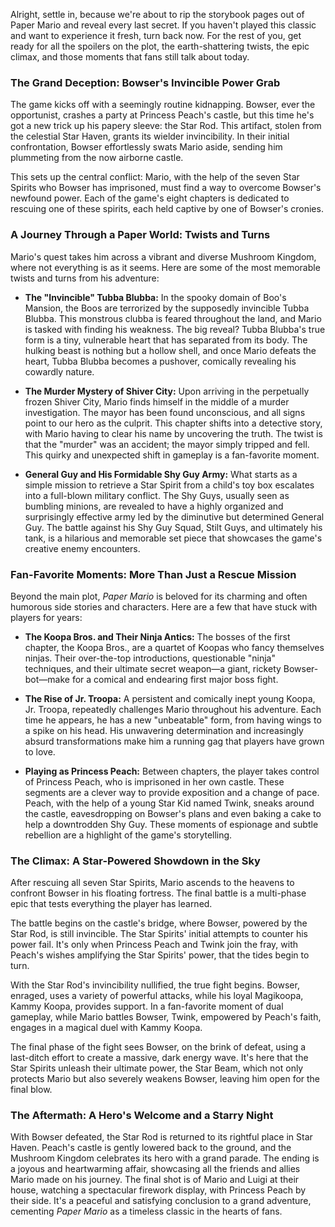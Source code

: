 Alright, settle in, because we're about to rip the storybook pages out of Paper Mario and reveal every last secret. If you haven't played this classic and want to experience it fresh, turn back now. For the rest of you, get ready for all the spoilers on the plot, the earth-shattering twists, the epic climax, and those moments that fans still talk about today.

### The Grand Deception: Bowser's Invincible Power Grab

The game kicks off with a seemingly routine kidnapping. Bowser, ever the opportunist, crashes a party at Princess Peach's castle, but this time he's got a new trick up his papery sleeve: the Star Rod. This artifact, stolen from the celestial Star Haven, grants its wielder invincibility. In their initial confrontation, Bowser effortlessly swats Mario aside, sending him plummeting from the now airborne castle.

This sets up the central conflict: Mario, with the help of the seven Star Spirits who Bowser has imprisoned, must find a way to overcome Bowser's newfound power. Each of the game's eight chapters is dedicated to rescuing one of these spirits, each held captive by one of Bowser's cronies.

### A Journey Through a Paper World: Twists and Turns

Mario's quest takes him across a vibrant and diverse Mushroom Kingdom, where not everything is as it seems. Here are some of the most memorable twists and turns from his adventure:

* **The "Invincible" Tubba Blubba:** In the spooky domain of Boo's Mansion, the Boos are terrorized by the supposedly invincible Tubba Blubba. This monstrous clubba is feared throughout the land, and Mario is tasked with finding his weakness. The big reveal? Tubba Blubba's true form is a tiny, vulnerable heart that has separated from its body. The hulking beast is nothing but a hollow shell, and once Mario defeats the heart, Tubba Blubba becomes a pushover, comically revealing his cowardly nature.

* **The Murder Mystery of Shiver City:** Upon arriving in the perpetually frozen Shiver City, Mario finds himself in the middle of a murder investigation. The mayor has been found unconscious, and all signs point to our hero as the culprit. This chapter shifts into a detective story, with Mario having to clear his name by uncovering the truth. The twist is that the "murder" was an accident; the mayor simply tripped and fell. This quirky and unexpected shift in gameplay is a fan-favorite moment.

* **General Guy and His Formidable Shy Guy Army:** What starts as a simple mission to retrieve a Star Spirit from a child's toy box escalates into a full-blown military conflict. The Shy Guys, usually seen as bumbling minions, are revealed to have a highly organized and surprisingly effective army led by the diminutive but determined General Guy. The battle against his Shy Guy Squad, Stilt Guys, and ultimately his tank, is a hilarious and memorable set piece that showcases the game's creative enemy encounters.

### Fan-Favorite Moments: More Than Just a Rescue Mission

Beyond the main plot, *Paper Mario* is beloved for its charming and often humorous side stories and characters. Here are a few that have stuck with players for years:

* **The Koopa Bros. and Their Ninja Antics:** The bosses of the first chapter, the Koopa Bros., are a quartet of Koopas who fancy themselves ninjas. Their over-the-top introductions, questionable "ninja" techniques, and their ultimate secret weapon—a giant, rickety Bowser-bot—make for a comical and endearing first major boss fight.

* **The Rise of Jr. Troopa:** A persistent and comically inept young Koopa, Jr. Troopa, repeatedly challenges Mario throughout his adventure. Each time he appears, he has a new "unbeatable" form, from having wings to a spike on his head. His unwavering determination and increasingly absurd transformations make him a running gag that players have grown to love.

* **Playing as Princess Peach:** Between chapters, the player takes control of Princess Peach, who is imprisoned in her own castle. These segments are a clever way to provide exposition and a change of pace. Peach, with the help of a young Star Kid named Twink, sneaks around the castle, eavesdropping on Bowser's plans and even baking a cake to help a downtrodden Shy Guy. These moments of espionage and subtle rebellion are a highlight of the game's storytelling.

### The Climax: A Star-Powered Showdown in the Sky

After rescuing all seven Star Spirits, Mario ascends to the heavens to confront Bowser in his floating fortress. The final battle is a multi-phase epic that tests everything the player has learned.

The battle begins on the castle's bridge, where Bowser, powered by the Star Rod, is still invincible. The Star Spirits' initial attempts to counter his power fail. It's only when Princess Peach and Twink join the fray, with Peach's wishes amplifying the Star Spirits' power, that the tides begin to turn.

With the Star Rod's invincibility nullified, the true fight begins. Bowser, enraged, uses a variety of powerful attacks, while his loyal Magikoopa, Kammy Koopa, provides support. In a fan-favorite moment of dual gameplay, while Mario battles Bowser, Twink, empowered by Peach's faith, engages in a magical duel with Kammy Koopa.

The final phase of the fight sees Bowser, on the brink of defeat, using a last-ditch effort to create a massive, dark energy wave. It's here that the Star Spirits unleash their ultimate power, the Star Beam, which not only protects Mario but also severely weakens Bowser, leaving him open for the final blow.

### The Aftermath: A Hero's Welcome and a Starry Night

With Bowser defeated, the Star Rod is returned to its rightful place in Star Haven. Peach's castle is gently lowered back to the ground, and the Mushroom Kingdom celebrates its hero with a grand parade. The ending is a joyous and heartwarming affair, showcasing all the friends and allies Mario made on his journey. The final shot is of Mario and Luigi at their house, watching a spectacular firework display, with Princess Peach by their side. It's a peaceful and satisfying conclusion to a grand adventure, cementing *Paper Mario* as a timeless classic in the hearts of fans.